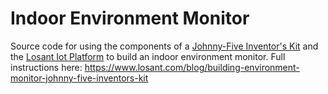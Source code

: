 # Indoor Environment Monitor

Source code for using the components of a [Johnny-Five Inventor's Kit](https://www.sparkfun.com/products/13847) and the [Losant Iot Platform](https://www.losant.com) to build an indoor environment monitor. Full instructions here: https://www.losant.com/blog/building-environment-monitor-johnny-five-inventors-kit
